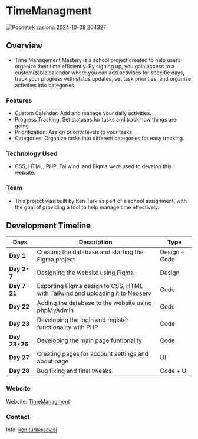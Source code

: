 # TimeManagment

![Posnetek zaslona 2024-10-08 204327](https://github.com/user-attachments/assets/e065c803-4583-4ede-a762-7766fc08f6e9)

## Overview
- Time Management Mastery is a school project created to help users organize their time efficiently. By signing up, you gain access to a customizable calendar where you can add activities for specific days, track your progress with status updates, set task priorities, and organize activities into categories.

### Features
- Custom Calendar: Add and manage your daily activities.
- Progress Tracking: Set statuses for tasks and track how things are going.
- Prioritization: Assign priority levels to your tasks.
- Categories: Organize tasks into different categories for easy tracking.

### Technology Used
- CSS, HTML, PHP, Tailwind, and Figma were used to develop this website.

### Team
- This project was built by Ken Turk as part of a school assignment, with the goal of providing a tool to help manage time effectively.   

## Development Timeline
|**Days**         | Description                                                                             | Type              |
|-----------------|-----------------------------------------------------------------------------------------|-------------------|
| **Day 1**       | Creating the database and starting the Figma project                                    | Design + Code     |
| **Day 2-7**     | Designing the website using Figma                                                       | Design            |
| **Day 7-21**    | Exporting Figma design to CSS, HTML with Tailwind and uploading it to Neoserv           | Code              |
| **Day 22**      | Adding the database to the website using phpMyAdmin                                     | Code              |
| **Day 23**      | Developing the login and register functionality with PHP                                | Code              |
| **Day 23-26**   | Developing the main page funtionality                                                   | Code              |
| **Day 27**      | Creating pages for account settings and about page                                      | UI                |
| **Day 28**      | Bug fixing and final tweaks                                                             | Code + UI         |

### Website
Website: [TimeManagment](https://time.ken-turk.eu/index.php)

### Contact
Info: ken.turk@scv.si
